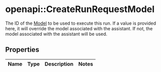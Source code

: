 # openapi::CreateRunRequestModel

The ID of the [Model](/docs/api-reference/models) to be used to execute this run. If a value is provided here, it will override the model associated with the assistant. If not, the model associated with the assistant will be used.

## Properties
Name | Type | Description | Notes
------------ | ------------- | ------------- | -------------


